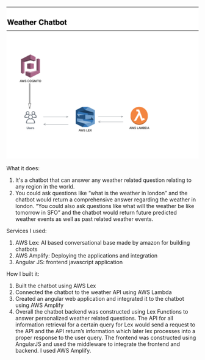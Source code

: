  

![](diagram.png)


What it does:
 1. It's a chatbot that can answer any weather related question relating to any region in the world. 
 2. You could ask questions like “what is the weather in london” and the chatbot would return a comprehensive answer regarding the weather in london. “You could  also ask questions like what will the weather be like tomorrow in SFO” and the chatbot would return future predicted weather events as well as past related weather events.

Services I used:
 1. AWS Lex: AI based conversational base made by amazon for building chatbots
 2. AWS Amplify: Deploying the applications and integration
 3. Angular JS: frontend javascript application

How I built it:
 1. Built the chatbot using AWS Lex
 2. Connected the chatbot to the weather API using AWS Lambda 
 3. Created an angular web application and integrated it to the chatbot using AWS Amplify
 4. Overall the chatbot backend was constructed using Lex Functions to answer personalized weather related questions. The API for all information retrieval for a certain query for Lex would send a request to the API and the API return’s information which later lex processes into a proper response to the user query. The frontend was constructed using AngularJS and used the middleware to integrate the frontend and backend. I used AWS Amplify.
 
